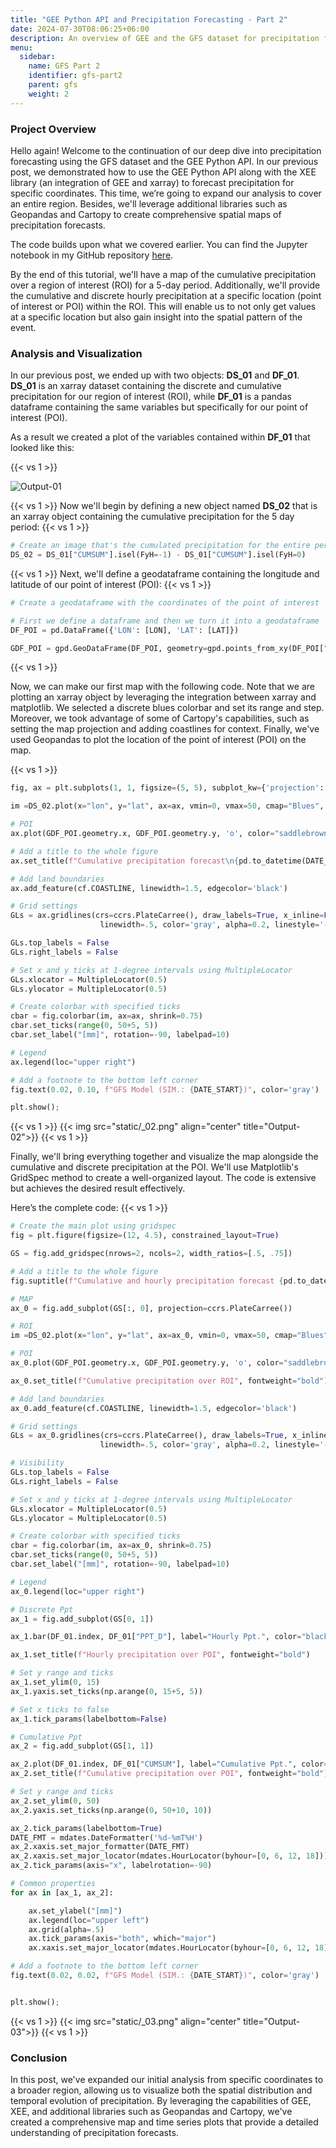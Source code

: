 ```yaml
---
title: "GEE Python API and Precipitation Forecasting - Part 2"
date: 2024-07-30T08:06:25+06:00
description: An overview of GEE and the GFS dataset for precipitation forecasting.
menu:
  sidebar:
    name: GFS Part 2
    identifier: gfs-part2
    parent: gfs
    weight: 2
---
```


### Project Overview

Hello again! Welcome to the continuation of our deep dive into precipitation forecasting using the GFS dataset and the GEE Python API. In our previous post, we demonstrated how to use the GEE Python API along with the XEE library (an integration of GEE and xarray) to forecast precipitation for specific coordinates. This time, we’re going to expand our analysis to cover an entire region. Besides, we'll leverage additional libraries such as Geopandas and Cartopy to create comprehensive spatial maps of precipitation forecasts.

The code builds upon what we covered earlier. You can find the Jupyter notebook in my GitHub repository  [here](https://github.com/jm-marcenaro/hugo-posts/blob/main/GEE%20Python%20API%20and%20precipitation%20forecasting/PPT-GFS-XEE-02.ipynb).

By the end of this tutorial, we'll have a map of the cumulative precipitation over a region of interest (ROI) for a 5-day period. Additionally, we'll provide the cumulative and discrete hourly precipitation at a specific location (point of interest or POI) within the ROI. This will enable us to not only get values at a specific location but also gain insight into the spatial pattern of the event.

### Analysis and Visualization
In our previous post, we ended up with two objects: **DS_01** and **DF_01**. **DS_01** is an xarray dataset containing the discrete and cumulative precipitation for our region of interest (ROI), while **DF_01** is a pandas dataframe containing the same variables but specifically for our point of interest (POI).

As a result we created a plot of the variables contained within **DF_01** that looked like this:

{{< vs 1 >}}

![Output-01](static/_01.png)

{{< vs 1 >}}
Now we'll begin by defining a new object named **DS_02** that is an xarray object containing the cumulative precipitation for the 5 day period:
{{< vs 1 >}}

```python
# Create an image that's the cumulated precipitation for the entire period.
DS_02 = DS_01["CUMSUM"].isel(FyH=-1) - DS_01["CUMSUM"].isel(FyH=0)
```

{{< vs 1 >}}
Next, we'll define a geodataframe containing the longitude and latitude of our point of interest (POI):
{{< vs 1 >}}

```python
# Create a geodataframe with the coordinates of the point of interest

# First we define a dataframe and then we turn it into a geodataframe
DF_POI = pd.DataFrame({'LON': [LON], 'LAT': [LAT]})

GDF_POI = gpd.GeoDataFrame(DF_POI, geometry=gpd.points_from_xy(DF_POI["LON"], DF_POI["LAT"]), crs="EPSG:4326").drop(columns=["LON", "LAT"])
```
{{< vs 1 >}}

Now, we can make our first map with the following code. Note that we are plotting an xarray object by leveraging the integration between xarray and matplotlib. We selected a discrete blues colorbar and set its range and step. Moreover, we took advantage of some of Cartopy's capabilities, such as setting the map projection and adding coastlines for context. Finally, we've used Geopandas to plot the location of the point of interest (POI) on the map.

{{< vs 1 >}}

```python
fig, ax = plt.subplots(1, 1, figsize=(5, 5), subplot_kw={'projection': ccrs.PlateCarree()}, constrained_layout=True)

im =DS_02.plot(x="lon", y="lat", ax=ax, vmin=0, vmax=50, cmap="Blues", add_colorbar=False, levels=11)

# POI
ax.plot(GDF_POI.geometry.x, GDF_POI.geometry.y, 'o', color="saddlebrown", markersize=5, markeredgecolor="black", label="POI")

# Add a title to the whole figure
ax.set_title(f"Cumulative precipitation forecast\n{pd.to_datetime(DATE_START):%Y-%m-%d} to {(pd.to_datetime(DATE_START) + timedelta(days=5)):%Y-%m-%d} (UTC-0)", fontweight='bold')

# Add land boundaries
ax.add_feature(cf.COASTLINE, linewidth=1.5, edgecolor='black')

# Grid settings
GLs = ax.gridlines(crs=ccrs.PlateCarree(), draw_labels=True, x_inline=False, y_inline=False,
                    linewidth=.5, color='gray', alpha=0.2, linestyle='--')

GLs.top_labels = False
GLs.right_labels = False

# Set x and y ticks at 1-degree intervals using MultipleLocator
GLs.xlocator = MultipleLocator(0.5)
GLs.ylocator = MultipleLocator(0.5)

# Create colorbar with specified ticks
cbar = fig.colorbar(im, ax=ax, shrink=0.75)
cbar.set_ticks(range(0, 50+5, 5))
cbar.set_label("[mm]", rotation=-90, labelpad=10)

# Legend
ax.legend(loc="upper right")

# Add a footnote to the bottom left corner
fig.text(0.02, 0.10, f"GFS Model (SIM.: {DATE_START})", color='gray')

plt.show();
```
{{< vs 1 >}}
{{< img src="static/_02.png" align="center" title="Output-02">}}
{{< vs 1 >}}

Finally, we'll bring everything together and visualize the map alongside the cumulative and discrete precipitation at the POI. We'll use Matplotlib's GridSpec method to create a well-organized layout. The code is extensive but achieves the desired result effectively.

Here’s the complete code:
{{< vs 1 >}}

```python
# Create the main plot using gridspec
fig = plt.figure(figsize=(12, 4.5), constrained_layout=True)

GS = fig.add_gridspec(nrows=2, ncols=2, width_ratios=[.5, .75])

# Add a title to the whole figure
fig.suptitle(f"Cumulative and hourly precipitation forecast {pd.to_datetime(DATE_START):%Y-%m-%d} to {(pd.to_datetime(DATE_START) + timedelta(days=5)):%Y-%m-%d} (UTC-0)", fontweight='bold')

# MAP
ax_0 = fig.add_subplot(GS[:, 0], projection=ccrs.PlateCarree())

# ROI
im =DS_02.plot(x="lon", y="lat", ax=ax_0, vmin=0, vmax=50, cmap="Blues", add_colorbar=False, levels=11)

# POI
ax_0.plot(GDF_POI.geometry.x, GDF_POI.geometry.y, 'o', color="saddlebrown", markersize=5, markeredgecolor="black", label="POI")

ax_0.set_title(f"Cumulative precipitation over ROI", fontweight="bold")

# Add land boundaries
ax_0.add_feature(cf.COASTLINE, linewidth=1.5, edgecolor='black')

# Grid settings
GLs = ax_0.gridlines(crs=ccrs.PlateCarree(), draw_labels=True, x_inline=False, y_inline=False,
                    linewidth=.5, color='gray', alpha=0.2, linestyle='--')

# Visibility
GLs.top_labels = False
GLs.right_labels = False

# Set x and y ticks at 1-degree intervals using MultipleLocator
GLs.xlocator = MultipleLocator(0.5)
GLs.ylocator = MultipleLocator(0.5)

# Create colorbar with specified ticks
cbar = fig.colorbar(im, ax=ax_0, shrink=0.75)
cbar.set_ticks(range(0, 50+5, 5))
cbar.set_label("[mm]", rotation=-90, labelpad=10)

# Legend
ax_0.legend(loc="upper right")

# Discrete Ppt
ax_1 = fig.add_subplot(GS[0, 1])

ax_1.bar(DF_01.index, DF_01["PPT_D"], label="Hourly Ppt.", color="black", zorder=5, width=.025)

ax_1.set_title(f"Hourly precipitation over POI", fontweight="bold")

# Set y range and ticks
ax_1.set_ylim(0, 15)
ax_1.yaxis.set_ticks(np.arange(0, 15+5, 5))

# Set x ticks to false
ax_1.tick_params(labelbottom=False)

# Cumulative Ppt
ax_2 = fig.add_subplot(GS[1, 1])

ax_2.plot(DF_01.index, DF_01["CUMSUM"], label="Cumulative Ppt.", color="firebrick", zorder=5)
ax_2.set_title(f"Cumulative precipitation over POI", fontweight="bold")

# Set y range and ticks
ax_2.set_ylim(0, 50)
ax_2.yaxis.set_ticks(np.arange(0, 50+10, 10))

ax_2.tick_params(labelbottom=True)
DATE_FMT = mdates.DateFormatter('%d-%mT%H')
ax_2.xaxis.set_major_formatter(DATE_FMT)
ax_2.xaxis.set_major_locator(mdates.HourLocator(byhour=[0, 6, 12, 18]))
ax_2.tick_params(axis="x", labelrotation=-90)

# Common properties
for ax in [ax_1, ax_2]:

    ax.set_ylabel("[mm]")
    ax.legend(loc="upper left")
    ax.grid(alpha=.5)
    ax.tick_params(axis="both", which="major")
    ax.xaxis.set_major_locator(mdates.HourLocator(byhour=[0, 6, 12, 18]))

# Add a footnote to the bottom left corner
fig.text(0.02, 0.02, f"GFS Model (SIM.: {DATE_START})", color='gray')


plt.show();
```

{{< vs 1 >}}
{{< img src="static/_03.png" align="center" title="Output-03">}}
{{< vs 1 >}}

### Conclusion

In this post, we've expanded our initial analysis from specific coordinates to a broader region, allowing us to visualize both the spatial distribution and temporal evolution of precipitation. 
By leveraging the capabilities of GEE, XEE, and additional libraries such as Geopandas and Cartopy, we've created a comprehensive map and time series plots that provide a detailed understanding of precipitation forecasts.